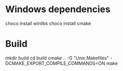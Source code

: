 # Windows dependencies

choco install winlibs
choco install cmake


# Build

mkdir build
cd build
cmake .. -G "Unix Makefiles" -DCMAKE_EXPORT_COMPILE_COMMANDS=ON
make